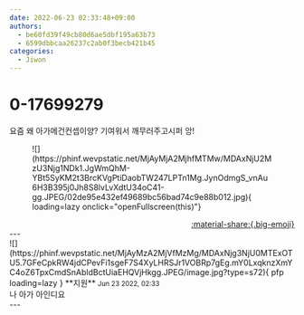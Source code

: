 ```yaml
---
date: 2022-06-23 02:33:48+09:00
authors:
  - be60fd39f49cb80d6ae5dbf195a63b73
  - 6599dbbcaa26237c2ab0f3becb421b45
categories:
  - Jiwon
---
```


# 0-17699279

<div class="post-container" markdown="1">
<div class="content-container md-sidebar__scrollwrap" markdown="1">

요즘 왜 아가메건컨셉이양? 기여워서 깨무러주고시퍼 앙!
<figure markdown="1">
![](https://phinf.wevpstatic.net/MjAyMjA2MjhfMTMw/MDAxNjU2MzU3Njg1NDk1.JgWmQhM-YBt5SyKM2t3BrcKVgPtiDaobTW247LPTn1Mg.JynOdmgS_vnAu6H3B395j0Jh8S8lvLvXdtU34oC41-gg.JPEG/02de95e432ef49689bc56bad74c9e88b012.jpg){ loading=lazy onclick="openFullscreen(this)"}
</figure>


</div>
</div>

<div style="text-align: right;" markdown="1">
<a href="https://weverse.io/fromis9/fanpost/0-17699279" style="text-align: right;">:material-share:{.big-emoji}</a>
</div>
---

<div class="comments-container md-sidebar__scrollwrap" markdown="1">
<div class="comment" markdown="1">
<div class='id-container' markdown="1">
![](https://phinf.wevpstatic.net/MjAyMzA2MjVfMzMg/MDAxNjg3NjU0MTExOTU5.7GFeCpkRW4jdCPevFi1sgeF7S4XyLHRSJr1VOBRp7gEg.mY0LxqknzXmYC4oZ6TpxCmdSnAbldBctUiaEHQVjHkgg.JPEG/image.jpg?type=s72){ pfp loading=lazy }
**<span class="artist">지원</span>** <small>Jun 23 2022, 02:33</small><br>
</div>
<div class='comment-body' markdown="1">
나 아가 아인디요
</div>
</div>
</div>
---
